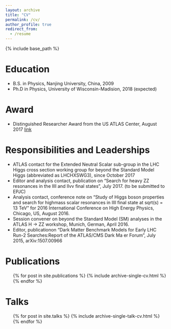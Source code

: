 ```yaml
---
layout: archive
title: "CV"
permalink: /cv/
author_profile: true
redirect_from:
  - /resume
---
```


{% include base_path %}

Education
======
* B.S. in Physics, Nanjing University, China, 2009
* Ph.D in Physics, University of Wisconsin-Madision, 2018 (expected)

Award
======
* Distinguished Researcher Award from the US ATLAS Center, August 2017 [link](http://www.usatlas.bnl.gov/programoffice/scholars.php)

Responsibilities and Leaderships
======
* ATLAS contact for the Extended Neutral Scalar sub-group in the LHC Higgs cross section working group for beyond the Standard Model Higgs (abbreviated as LHCHXSWG3), since October 2017
* Editor and analysis contact, publication on “Search for heavy ZZ resonances in the llll and llvv final states”, July 2017. (to be submitted to EPJC)
* Analysis contact, conference note on “Study of Higgs boson properties and search for highmass scalar resonances in llll final state at sqrt(s) = 13 TeV” for 2016 International Conference on High Energy Physics, Chicago, US, August 2016.
* Session convener on beyond the Standard Model (SM) analyses in the ATLAS H &rarr; ZZ workshop, Munich, German, April 2016.
* Editor, publicationon “Dark Matter Benchmark Models for Early LHC Run-2 Searches:Report of the ATLAS/CMS Dark Ma er Forum”, July 2015, arXiv:1507.00966

Publications
======
  <ul>{% for post in site.publications %}
    {% include archive-single-cv.html %}
  {% endfor %}</ul>
  
Talks
======
  <ul>{% for post in site.talks %}
    {% include archive-single-talk-cv.html %}
  {% endfor %}</ul>
